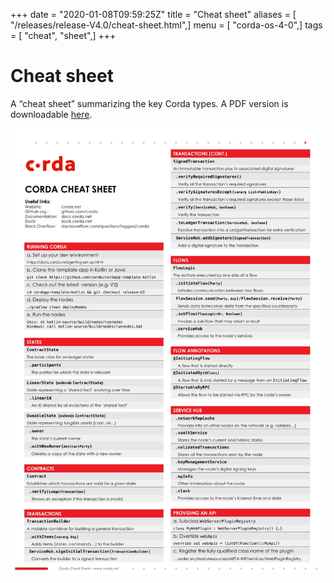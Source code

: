 +++
date = "2020-01-08T09:59:25Z"
title = "Cheat sheet"
aliases = [ "/releases/release-V4.0/cheat-sheet.html",]
menu = [ "corda-os-4-0",]
tags = [ "cheat", "sheet",]
+++


# Cheat sheet

A “cheat sheet” summarizing the key Corda types. A PDF version is downloadable [here](_static/corda-cheat-sheet.pdf).

![cheatsheet](resources/cheatsheet.jpg "cheatsheet")
